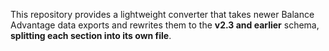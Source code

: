 This repository provides a lightweight converter that takes newer Balance Advantage data exports and rewrites them to the
**v2.3 and earlier** schema, **splitting each section into its own file**.

